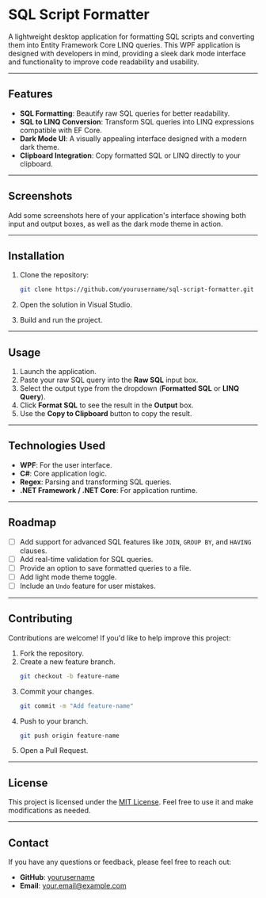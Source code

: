 # SQL Script Formatter

A lightweight desktop application for formatting SQL scripts and converting them into Entity Framework Core LINQ queries. This WPF application is designed with developers in mind, providing a sleek dark mode interface and functionality to improve code readability and usability.

---

## Features

- **SQL Formatting**: Beautify raw SQL queries for better readability.
- **SQL to LINQ Conversion**: Transform SQL queries into LINQ expressions compatible with EF Core.
- **Dark Mode UI**: A visually appealing interface designed with a modern dark theme.
- **Clipboard Integration**: Copy formatted SQL or LINQ directly to your clipboard.

---

## Screenshots

Add some screenshots here of your application's interface showing both input and output boxes, as well as the dark mode theme in action.

---

## Installation

1. Clone the repository:
   ```bash
   git clone https://github.com/yourusername/sql-script-formatter.git
   ```

2. Open the solution in Visual Studio.

3. Build and run the project.

---

## Usage

1. Launch the application.
2. Paste your raw SQL query into the **Raw SQL** input box.
3. Select the output type from the dropdown (**Formatted SQL** or **LINQ Query**).
4. Click **Format SQL** to see the result in the **Output** box.
5. Use the **Copy to Clipboard** button to copy the result.

---

## Technologies Used

- **WPF**: For the user interface.
- **C#**: Core application logic.
- **Regex**: Parsing and transforming SQL queries.
- **.NET Framework / .NET Core**: For application runtime.

---

## Roadmap

- [ ] Add support for advanced SQL features like `JOIN`, `GROUP BY`, and `HAVING` clauses.
- [ ] Add real-time validation for SQL queries.
- [ ] Provide an option to save formatted queries to a file.
- [ ] Add light mode theme toggle.
- [ ] Include an `Undo` feature for user mistakes.

---

## Contributing

Contributions are welcome! If you'd like to help improve this project:

1. Fork the repository.
2. Create a new feature branch.
   ```bash
   git checkout -b feature-name
   ```
3. Commit your changes.
   ```bash
   git commit -m "Add feature-name"
   ```
4. Push to your branch.
   ```bash
   git push origin feature-name
   ```
5. Open a Pull Request.

---

## License

This project is licensed under the [MIT License](LICENSE). Feel free to use it and make modifications as needed.

---

## Contact

If you have any questions or feedback, please feel free to reach out:

- **GitHub**: [yourusername](https://github.com/yourusername)
- **Email**: your.email@example.com


